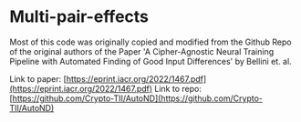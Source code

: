 # Multi-pair-effects

Most of this code was originally copied and modified from the Github Repo of the original authors of the Paper 'A Cipher-Agnostic Neural Training Pipeline with Automated Finding of Good Input Differences' by Bellini et. al.

Link to paper: [https://eprint.iacr.org/2022/1467.pdf](https://eprint.iacr.org/2022/1467.pdf)
Link to repo:  [https://github.com/Crypto-TII/AutoND](https://github.com/Crypto-TII/AutoND)